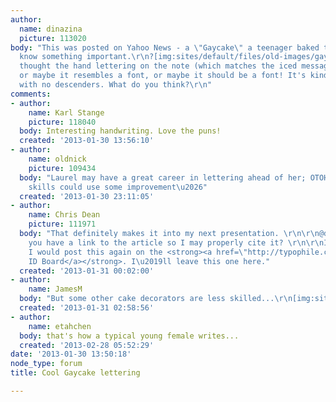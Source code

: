 ```yaml
---
author:
  name: dinazina
  picture: 113020
body: "This was posted on Yahoo News - a \"Gaycake\" a teenager baked to let her parents
  know something important.\r\n?[img:sites/default/files/old-images/gayke2_4639.jpg]\r\nI
  thought the hand lettering on the note (which matches the iced message) was unique,
  or maybe it resembles a font, or maybe it should be a font! It's kind of a unicase
  with no descenders. What do you think?\r\n"
comments:
- author:
    name: Karl Stange
    picture: 118040
  body: Interesting handwriting. Love the puns!
  created: '2013-01-30 13:56:10'
- author:
    name: oldnick
    picture: 109434
  body: "Laurel may have a great career in lettering ahead of her; OTOH, her cake-making
    skills could use some improvement\u2026"
  created: '2013-01-30 23:11:05'
- author:
    name: Chris Dean
    picture: 111971
  body: "That definitely makes it into my next presentation. \r\n\r\n@dinazina: Do
    you have a link to the article so I may properly cite it? \r\n\r\nIn addition,
    I would post this again on the <strong><a href=\"http://typophile.com/typeid\">Type
    ID Board</a></strong>. I\u2019ll leave this one here."
  created: '2013-01-31 00:02:00'
- author:
    name: JamesM
  body: "But some other cake decorators are less skilled...\r\n[img:sites/default/files/old-images/cake1_4701.jpg]\r\n[img:sites/default/files/old-images/cake2_3847.jpg]"
  created: '2013-01-31 02:58:56'
- author:
    name: etahchen
  body: that's how a typical young female writes...
  created: '2013-02-28 05:52:29'
date: '2013-01-30 13:50:18'
node_type: forum
title: Cool Gaycake lettering

---
```

